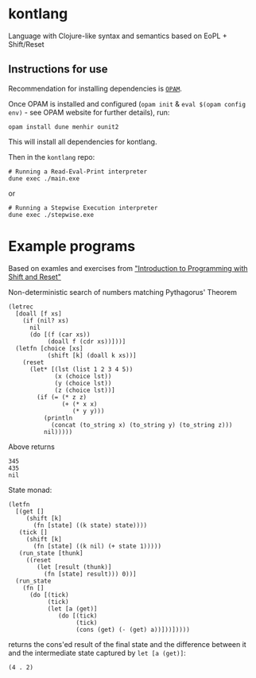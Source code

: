 # kontlang
Language with Clojure-like syntax and semantics based on EoPL + Shift/Reset

## Instructions for use
Recommendation for installing dependencies is [`OPAM`]().

Once OPAM is installed and configured (`opam init` & `eval $(opam config env)` - see OPAM website for further details), run:

```
opam install dune menhir ounit2
```

This will install all dependencies for kontlang.

Then in the `kontlang` repo:

```
# Running a Read-Eval-Print interpreter
dune exec ./main.exe
```

or

```
# Running a Stepwise Execution interpreter
dune exec ./stepwise.exe
```


# Example programs

Based on examles and exercises from ["Introduction to Programming with Shift and Reset"](http://pllab.is.ocha.ac.jp/~asai/cw2011tutorial/main-e.pdf)

Non-deterministic search of numbers matching Pythagorus' Theorem

```racket
(letrec
  [doall [f xs]
    (if (nil? xs)
      nil
      (do [(f (car xs))
           (doall f (cdr xs))]))]
  (letfn [choice [xs]
           (shift [k] (doall k xs))]
    (reset
      (let* [(lst (list 1 2 3 4 5))
             (x (choice lst))
             (y (choice lst))
             (z (choice lst))]
        (if (= (* z z)
               (+ (* x x)
                  (* y y)))
          (println
            (concat (to_string x) (to_string y) (to_string z)))
          nil)))))
```

Above returns

```
345
435
nil
```

State monad:

```racket
(letfn
  [(get []
     (shift [k]
       (fn [state] ((k state) state))))
   (tick []
     (shift [k]
       (fn [state] ((k nil) (+ state 1)))))
   (run_state [thunk]
     ((reset 
        (let [result (thunk)]
          (fn [state] result))) 0))]
  (run_state
    (fn []
      (do [(tick)
           (tick)
           (let [a (get)]
              (do [(tick)
                   (tick)
                   (cons (get) (- (get) a))]))]))))
```

returns the cons'ed result of the final state and the difference between it and the intermediate state captured by `let [a (get)]`:

```
(4 . 2)
```